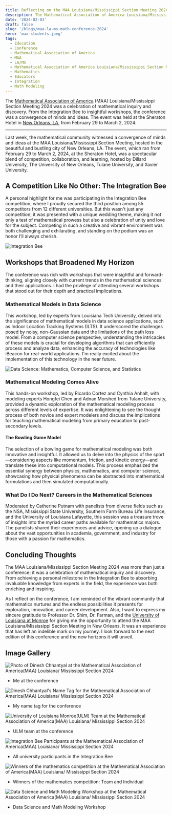 ```yaml
---
title: Reflecting on the MAA Louisiana/Mississippi Section Meeting 2024
description: The Mathematical Association of America Louisiana/Mississippi Section Meeting 2024 was a celebration of mathematical inquiry and discovery. From the Integration Bee to insightful workshops, the conference was a convergence of minds and ideas. The event was held at the Sheraton Hotel in New Orleans, LA, from February 29 to March 2, 2024.
date: '2024-02-03'
draft: false
slug: '/blogs/maa-la-ms-math-conference-2024'
hero: 'maa-students.jpeg'
tags:
  - Education
  - Conference
  - Mathematical Association of America
  - MAA
  - LA/MS
  - Mathematical Association of America Louisiana/Mississippi Section Meeting
  - Mathematics
  - Educators
  - Integration
  - Math Modeling
---
```


The [Mathematical Association of America][https://www.la-ms.maa.org/] (MAA) Louisiana/Mississippi Section Meeting 2024 was a celebration of mathematical inquiry and discovery. From the Integration Bee to insightful workshops, the conference was a convergence of minds and ideas. The event was held at the Sheraton Hotel in [New Orleans, LA](https://maps.app.goo.gl/2EYHBAYsDL1gy82o7), from February 29 to March 2, 2024.

---

Last week, the mathematical community witnessed a convergence of minds and ideas at the MAA Louisiana/Mississippi Section Meeting, hosted in the beautiful and bustling city of New Orleans, LA. The event, which ran from February 29 to March 2, 2024, at the Sheraton Hotel, was a spectacular blend of competition, collaboration, and learning, hosted by Dillard University, The University of New Orleans, Tulane University, and Xavier University.

## A Competition Like No Other: The Integration Bee

A personal highlight for me was participating in the Integration Bee competition, where I proudly secured the third position among 55 competitors from 12 different universities. But this wasn't just any competition; it was presented with a unique wedding theme, making it not only a test of mathematical prowess but also a celebration of unity and love for the subject. Competing in such a creative and vibrant environment was both challenging and exhilarating, and standing on the podium was an honor I’ll always cherish.

![Integration Bee](./integeration-bee.jpg)

## Workshops that Broadened My Horizon

The conference was rich with workshops that were insightful and forward-thinking, aligning closely with current trends in the mathematical sciences and their applications. I had the privilege of attending several workshops that stood out for their depth and practical implications.

### Mathematical Models in Data Science

This workshop, led by experts from Louisiana Tech University, delved into the significance of mathematical models in data science applications, such as Indoor Location Tracking Systems (ILTS). It underscored the challenges posed by noisy, non-Gaussian data and the limitations of the path loss model. From a computer science perspective, understanding the intricacies of these models is crucial for developing algorithms that can efficiently process and analyze data, enhancing the accuracy of technologies like iBeacon for real-world applications. I'm really excited about the implementation of this technology in the near future.

![Data Science: Mathematics, Computer Science, and Statistics](./workshop-1-2.jpg)

### Mathematical Modeling Comes Alive

This hands-on workshop, led by Ricardo Cortez and Cynthia Anhalt, with modeling experts Hongfei Chen and Adnan Morshed from Tulane University, provided a dynamic exploration of the mathematical modeling process across different levels of expertise. It was enlightening to see the thought process of both novice and expert modelers and discuss the implications for teaching mathematical modeling from primary education to post-secondary levels.

#### The Bowling Game Model

The selection of a bowling game for mathematical modeling was both innovative and insightful. It allowed us to delve into the physics of the sport—considering aspects like momentum, friction, and kinetic energy—and translate these into computational models. This process emphasized the essential synergy between physics, mathematics, and computer science, showcasing how physical phenomena can be abstracted into mathematical formulations and then simulated computationally.

### What Do I Do Next? Careers in the Mathematical Sciences

Moderated by Catherine Putnam with panelists from diverse fields such as the NSA, Mississippi State University, Southern Farm Bureau Life Insurance, and the University of Louisiana Lafayette, this session was a treasure trove of insights into the myriad career paths available for mathematics majors. The panelists shared their experiences and advice, opening up a dialogue about the vast opportunities in academia, government, and industry for those with a passion for mathematics.

## Concluding Thoughts

The MAA Louisiana/Mississippi Section Meeting 2024 was more than just a conference; it was a celebration of mathematical inquiry and discovery. From achieving a personal milestone in the Integration Bee to absorbing invaluable knowledge from experts in the field, the experience was both enriching and inspiring.

As I reflect on the conference, I am reminded of the vibrant community that mathematics nurtures and the endless possibilities it presents for exploration, innovation, and career development. Also, I want to express my sincere gratitude to Professor Dr. Shim, Dr. Farman, and the [University of Louisiana at Monroe](ulm.edu) for giving me the opportunity to attend the MAA Louisiana/Mississippi Section Meeting in New Orleans. It was an experience that has left an indelible mark on my journey. I look forward to the next edition of this conference and the new horizons it will unveil.

## Image Gallery

![Photo of Dinesh Chhantyal at the Mathematical Association of America(MAA) Louisiana/ Mississippi Section 2024](./me.jpg)

- Me at the conference

![Dinesh Chhantyal's Name Tag for the Mathematical Association of America(MAA) Louisiana/ Mississippi Section 2024](./maa-name-tag.jpg)

- My name tag for the conference

<!-- ![Team ULM](./ulm-all.jpg) -->

![University of Louisiana Monroe(ULM) Team at the Mathematical Association of America(MAA) Louisiana/ Mississippi Section 2024](./ulm-all.jpg)

- ULM team at the conference

![Integration Bee Participants at the Mathematical Association of America(MAA) Louisiana/ Mississippi Section 2024](./integeration-university.jpg)

- All university participants in the Integration Bee

![Winners of the mathematics competition at the Mathematical Association of America(MAA) Louisiana/ Mississippi Section 2024](./maths-winners.jpg)

- Winners of the mathematics competition: Team and Individual

![Data Science and Math Modeling Workshop at the Mathematical Association of America(MAA) Louisiana/ Mississippi Section 2024](./workshop-1-1.jpg)

- Data Science and Math Modeling Workshop

[https://www.la-ms.maa.org/]: https://www.la-ms.maa.org/
